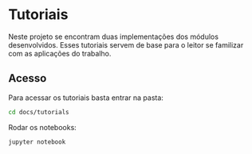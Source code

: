 # Tutoriais

Neste projeto se encontram duas implementações dos módulos desenvolvidos.
Esses tutoriais servem de base para o leitor se familizar com as aplicações do trabalho.

## Acesso

Para acessar os tutoriais basta entrar na pasta:

```bash
cd docs/tutorials
```

Rodar os notebooks:

```bash
jupyter notebook
```
